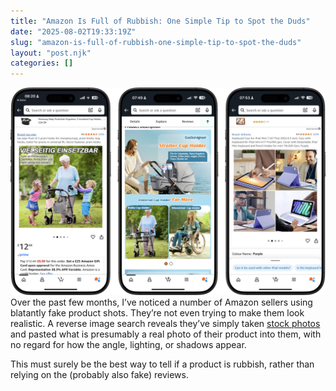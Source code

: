 ```yaml
---
title: "Amazon Is Full of Rubbish: One Simple Tip to Spot the Duds"
date: "2025-08-02T19:33:19Z"
slug: "amazon-is-full-of-rubbish-one-simple-tip-to-spot-the-duds"
layout: "post.njk"
categories: []
---
```

![](/wp-content/uploads/2025/05/amazon-fakes.jpg)
Over the past few months, I’ve noticed a number of Amazon sellers using blatantly fake product shots. They’re not even trying to make them look realistic. A reverse image search reveals they’ve simply taken [stock photos](https://www.istockphoto.com/photo/senior-lady-with-a-walker-gm589098146-101171691) and pasted what is presumably a real photo of their product into them, with no regard for how the angle, lighting, or shadows appear.

This must surely be the best way to tell if a product is rubbish, rather than relying on the (probably also fake) reviews.
